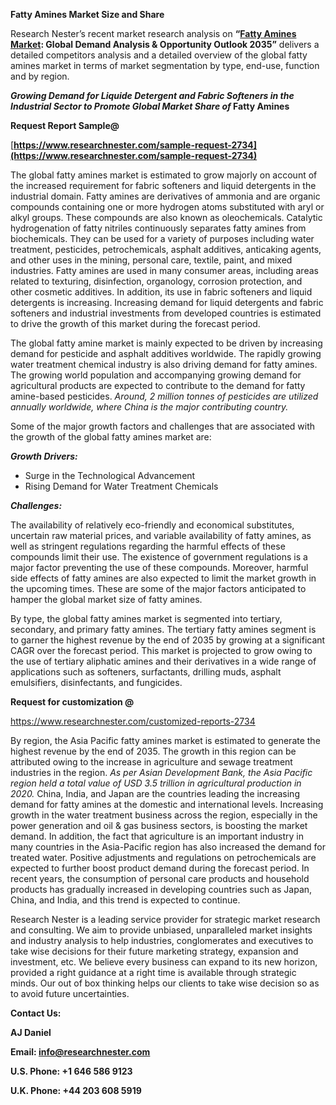 ﻿**Fatty Amines Market Size and Share**

Research Nester’s recent market research analysis on **“[Fatty Amines Market](https://www.researchnester.com/reports/fatty-amines-market/2734): Global Demand Analysis & Opportunity Outlook 2035”** delivers a detailed competitors analysis and a detailed overview of the global fatty amines market in terms of market segmentation by type, end-use, function and by region. 

***Growing Demand for Liquide Detergent and Fabric Softeners in the Industrial Sector to Promote Global Market Share of* Fatty Amines** 

**Request Report Sample@** 

[**https://www.researchnester.com/sample-request-2734](https://www.researchnester.com/sample-request-2734)** 

The global fatty amines market is estimated to grow majorly on account of the increased requirement for fabric softeners and liquid detergents in the industrial domain. Fatty amines are derivatives of ammonia and are organic compounds containing one or more hydrogen atoms substituted with aryl or alkyl groups. These compounds are also known as oleochemicals. Catalytic hydrogenation of fatty nitriles continuously separates fatty amines from biochemicals. They can be used for a variety of purposes including water treatment, pesticides, petrochemicals, asphalt additives, anticaking agents, and other uses in the mining, personal care, textile, paint, and mixed industries. Fatty amines are used in many consumer areas, including areas related to texturing, disinfection, organology, corrosion protection, and other cosmetic additives. In addition, its use in fabric softeners and liquid detergents is increasing. Increasing demand for liquid detergents and fabric softeners and industrial investments from developed countries is estimated to drive the growth of this market during the forecast period. 

The global fatty amine market is mainly expected to be driven by increasing demand for pesticide and asphalt additives worldwide. The rapidly growing water treatment chemical industry is also driving demand for fatty amines. The growing world population and accompanying growing demand for agricultural products are expected to contribute to the demand for fatty amine-based pesticides. *Around, 2 million tonnes of pesticides are utilized annually worldwide, where China is the major contributing country.* 

Some of the major growth factors and challenges that are associated with the growth of the global fatty amines market are:

***Growth Drivers:***

- Surge in the Technological Advancement 
- Rising Demand for Water Treatment Chemicals 

***Challenges:***

The availability of relatively eco-friendly and economical substitutes, uncertain raw material prices, and variable availability of fatty amines, as well as stringent regulations regarding the harmful effects of these compounds limit their use. The existence of government regulations is a major factor preventing the use of these compounds. Moreover, harmful side effects of fatty amines are also expected to limit the market growth in the upcoming times. These are some of the major factors anticipated to hamper the global market size of fatty amines.



By type, the global fatty amines market is segmented into tertiary, secondary, and primary fatty amines. The tertiary fatty amines segment is to garner the highest revenue by the end of 2035 by growing at a significant CAGR over the forecast period. This market is projected to grow owing to the use of tertiary aliphatic amines and their derivatives in a wide range of applications such as softeners, surfactants, drilling muds, asphalt emulsifiers, disinfectants, and fungicides. 

**Request for customization @**

<https://www.researchnester.com/customized-reports-2734> 

By region, the Asia Pacific fatty amines market is estimated to generate the highest revenue by the end of 2035. The growth in this region can be attributed owing to the increase in agriculture and sewage treatment industries in the region. *As per Asian Development Bank, the Asia Pacific region held a total value of USD 3.5 trillion in agricultural production in 2020.* China, India, and Japan are the countries leading the increasing demand for fatty amines at the domestic and international levels. Increasing growth in the water treatment business across the region, especially in the power generation and oil & gas business sectors, is boosting the market demand. In addition, the fact that agriculture is an important industry in many countries in the Asia-Pacific region has also increased the demand for treated water. Positive adjustments and regulations on petrochemicals are expected to further boost product demand during the forecast period. In recent years, the consumption of personal care products and household products has gradually increased in developing countries such as Japan, China, and India, and this trend is expected to continue. 

Research Nester is a leading service provider for strategic market research and consulting. We aim to provide unbiased, unparalleled market insights and industry analysis to help industries, conglomerates and executives to take wise decisions for their future marketing strategy, expansion and investment, etc. We believe every business can expand to its new horizon, provided a right guidance at a right time is available through strategic minds. Our out of box thinking helps our clients to take wise decision so as to avoid future uncertainties.

**Contact Us:**

**AJ Daniel**

**Email: <info@researchnester.com>** 

**U.S. Phone: +1 646 586 9123**	

**U.K. Phone: +44 203 608 5919**
